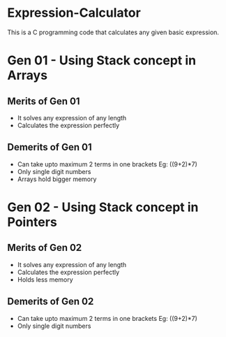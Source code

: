 # Expression-Calculator
This is a C programming code that calculates any given basic expression.

# Gen 01 - Using Stack concept in Arrays
## Merits of Gen 01
- It solves any expression of any length
- Calculates the expression perfectly 

## Demerits of Gen 01
- Can take upto maximum 2 terms in one brackets  Eg: ((9+2)*7)
- Only single digit numbers 
- Arrays hold bigger memory

# Gen 02 - Using Stack concept in Pointers
## Merits of Gen 02
- It solves any expression of any length
- Calculates the expression perfectly 
- Holds less memory

## Demerits of Gen 02
- Can take upto maximum 2 terms in one brackets  Eg: ((9+2)*7)
- Only single digit numbers 
